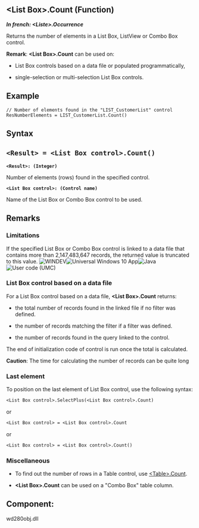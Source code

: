


## &lt;List Box&gt;.Count (Function)

***In french: &lt;Liste&gt;.Occurrence***



<a name="XUse"></a>
<a name="Use"></a>
<a name="description"></a>
Returns the number of elements in a List Box, ListView or Combo Box control.

**Remark**: **&lt;List Box&gt;.Count** can be used on:

- List Box controls based on a data file or populated programmatically,

- single-selection or multi-selection List Box controls.













<a name="Example1"></a>
<a name="sample_code"></a>

## Example


```wl
// Number of elements found in the "LIST_CustomerList" control
ResNumberElements = LIST_CustomerList.Count()
```

<a name="XSYNTAX"></a>
<a name="SYNTAX1"></a>

## Syntax

`<Result> = <List Box control>.Count()`
---

**`<Result>: (Integer)`**

Number of elements (rows) found in the specified control.

**`<List Box control>: (Control name)`**

Name of the List Box or Combo Box control to be used.



<a name="NOTE0"></a>
<a name="NOTE0_1"></a>

## Remarks


### Limitations
<a name="limitations_ELTPARAGRAPHE000236"></a>

If the specified List Box or Combo Box control is linked to a data file that contains more than 2,147,483,647 records, the returned value is truncated to this value.
<a name="NOTE0_2"></a>
![WINDEV](https://doc.pcsoft.fr/ext/images/us/WD.png)![Universal Windows 10 App](https://doc.pcsoft.fr/ext/images/us/UNIVERSALAPP.png)![Java](https://doc.pcsoft.fr/ext/images/us/JAVA.png)![User code (UMC)](https://doc.pcsoft.fr/ext/images/us/MCU.png) 

### List Box control based on a data file
<a name="list_box_control_based_data_file_ELTPARAGRAPHE000248"></a>

For a List Box control based on a data file, **&lt;List Box&gt;.Count** returns:

- the total number of records found in the linked file if no filter was defined.

- the number of records matching the filter if a filter was defined.

- the number of records found in the query linked to the control.




The end of initialization code of control is run once the total is calculated.

**Caution**: The time for calculating the number of records can be quite long
<a name="NOTE0_3"></a>


### Last element
<a name="last_element_ELTPARAGRAPHE000269"></a>To position on the last element of List Box control, use the following syntax:

```txt
<List Box control>.SelectPlus(<List Box control>.Count)
```


or


```txt
<List Box control> = <List Box control>.Count
```
or

```txt
<List Box control> = <List Box control>.Count()
```

<a name="NOTE0_4"></a>


### Miscellaneous
<a name="miscellaneous_ELTPARAGRAPHE000296"></a>

- To find out the number of rows in a Table control, use [&lt;Table&gt;.Count](../WDLang1/1000024277.md).

- **&lt;List Box&gt;.Count** can be used on a "Combo Box" table column.




<a name="XComponent"></a>

## Component:
wd280obj.dll
